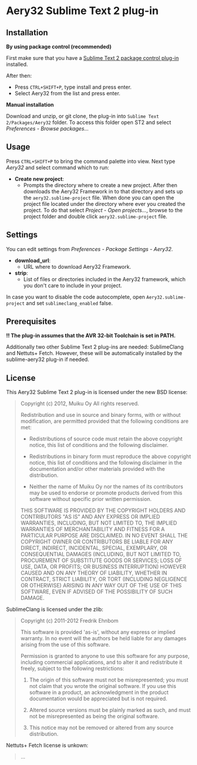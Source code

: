# Aery32 Sublime Text 2 plug-in

## Installation

**By using package control (recommended)**

First make sure that you have a [Sublime Text 2 package control plug-in](http://wbond.net/sublime_packages/package_control) installed.

After then:

- Press `CTRL+SHIFT+P`, type install and press enter.
- Select Aery32 from the list and press enter.

**Manual installation**

Download and unzip, or git clone, the plug-in into `Sublime Text 2/Packages/Aery32` folder. To access this folder open ST2 and select *Preferences - Browse packages...*

## Usage

Press `CTRL+SHIFT+P` to bring the command palette into view. Next type *Aery32* and select command which to run:

- **Create new project**:
  - Prompts the directory where to create a new project. After then downloads the Aery32 Framework in to that directory and sets up the `aery32.sublime-project` file. When done you can open the project file located under the directory where ever you created the project. To do that select *Project - Open projects...*, browse to the project folder and double click `aery32.sublime-project` file.

## Settings

You can edit settings from *Preferences - Package Settings - Aery32*.

- **download_url**:
  - URL where to download Aery32 Framework.
- **strip**:
  - List of files or directories included in the Aery32 framework, which you don't care to include in your project.

In case you want to disable the code autocomplete, open `Aery32.sublime-project` and set `sublimeclang_enabled` false.

## Prerequisites

**!! The plug-in assumes that the AVR 32-bit Toolchain is set in PATH.**

Additionally two other Sublime Text 2 plug-ins are needed: SublimeClang and Nettuts+ Fetch. However, these will be automatically installed by the sublime-aery32 plug-in if needed.

## License

This Aery32 Sublime Text 2 plug-in is licensed under the new BSD license:

> Copyright (c) 2012, Muiku Oy
> All rights reserved.
>
> Redistribution and use in source and binary forms, with or without modification,
> are permitted provided that the following conditions are met:
>
>    * Redistributions of source code must retain the above copyright notice,
>      this list of conditions and the following disclaimer.
>
>    * Redistributions in binary form must reproduce the above copyright notice,
>      this list of conditions and the following disclaimer in the documentation
>      and/or other materials provided with the distribution.
>
>    * Neither the name of Muiku Oy nor the names of its contributors may be
>      used to endorse or promote products derived from this software without
>      specific prior written permission.
>
> THIS SOFTWARE IS PROVIDED BY THE COPYRIGHT HOLDERS AND CONTRIBUTORS "AS IS" AND
> ANY EXPRESS OR IMPLIED WARRANTIES, INCLUDING, BUT NOT LIMITED TO, THE IMPLIED
> WARRANTIES OF MERCHANTABILITY AND FITNESS FOR A PARTICULAR PURPOSE ARE
> DISCLAIMED. IN NO EVENT SHALL THE COPYRIGHT OWNER OR CONTRIBUTORS BE LIABLE FOR
> ANY DIRECT, INDIRECT, INCIDENTAL, SPECIAL, EXEMPLARY, OR CONSEQUENTIAL DAMAGES
> (INCLUDING, BUT NOT LIMITED TO, PROCUREMENT OF SUBSTITUTE GOODS OR SERVICES;
> LOSS OF USE, DATA, OR PROFITS; OR BUSINESS INTERRUPTION) HOWEVER CAUSED AND ON
> ANY THEORY OF LIABILITY, WHETHER IN CONTRACT, STRICT LIABILITY, OR TORT
> (INCLUDING NEGLIGENCE OR OTHERWISE) ARISING IN ANY WAY OUT OF THE USE OF THIS
> SOFTWARE, EVEN IF ADVISED OF THE POSSIBILITY OF SUCH DAMAGE.

SublimeClang is licensed under the zlib:

> Copyright (c) 2011-2012 Fredrik Ehnbom
>
> This software is provided 'as-is', without any express or implied
> warranty. In no event will the authors be held liable for any damages
> arising from the use of this software.
>
> Permission is granted to anyone to use this software for any purpose,
> including commercial applications, and to alter it and redistribute it
> freely, subject to the following restrictions:
>
>   1. The origin of this software must not be misrepresented; you must not
>   claim that you wrote the original software. If you use this software
>   in a product, an acknowledgment in the product documentation would be
>   appreciated but is not required.
>
>   2. Altered source versions must be plainly marked as such, and must not be
>   misrepresented as being the original software.
>
>   3. This notice may not be removed or altered from any source
>   distribution.

Nettuts+ Fetch license is unkown:

> ...